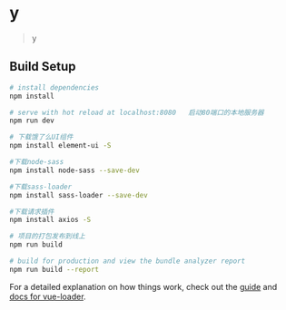 # y

> y

## Build Setup

``` bash
# install dependencies
npm install

# serve with hot reload at localhost:8080   启动80端口的本地服务器
npm run dev

# 下载饿了么UI组件
npm install element-ui -S

#下载node-sass
npm install node-sass --save-dev

#下载sass-loader
npm install sass-loader --save-dev

#下载请求插件
npm install axios -S

# 项目的打包发布到线上
npm run build

# build for production and view the bundle analyzer report
npm run build --report
```

For a detailed explanation on how things work, check out the [guide](http://vuejs-templates.github.io/webpack/) and [docs for vue-loader](http://vuejs.github.io/vue-loader).
